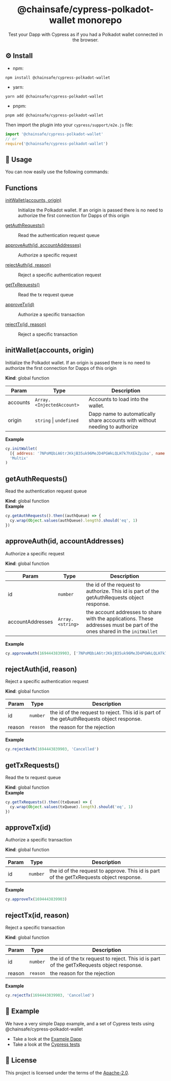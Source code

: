 <div align="center">

# @chainsafe/cypress-polkadot-wallet monorepo

Test your Dapp with Cypress as if you had a Polkadot wallet connected in the browser.

</div>

## ⚙️ Install

- npm:

```shell
npm install @chainsafe/cypress-polkadot-wallet
```

- yarn:

```shell
yarn add @chainsafe/cypress-polkadot-wallet
```

- pnpm:

```shell
pnpm add @chainsafe/cypress-polkadot-wallet
```

Then import the plugin into your `cypress/support/e2e.js` file:

```js
import '@chainsafe/cypress-polkadot-wallet'
// or
require('@chainsafe/cypress-polkadot-wallet')
```

## 🧪 Usage

You can now easily use the following commands:

## Functions

<dl>
<dt><a href="#initWallet">initWallet(accounts, origin)</a></dt>
<dd><p>Initialize the Polkadot wallet. If an origin is passed there is no need to authorize the first connection for Dapps of this origin</p>
</dd>
<dt><a href="#getAuthRequests">getAuthRequests()</a></dt>
<dd><p>Read the authentication request queue</p>
</dd>
<dt><a href="#approveAuth">approveAuth(id, accountAddresses)</a></dt>
<dd><p>Authorize a specific request</p>
</dd>
<dt><a href="#rejectAuth">rejectAuth(id, reason)</a></dt>
<dd><p>Reject a specific authentication request</p>
</dd>
<dt><a href="#getTxRequests">getTxRequests()</a></dt>
<dd><p>Read the tx request queue</p>
</dd>
<dt><a href="#approveTx">approveTx(id)</a></dt>
<dd><p>Authorize a specific transaction</p>
</dd>
<dt><a href="#rejectTx">rejectTx(id, reason)</a></dt>
<dd><p>Reject a specific transaction</p>
</dd>
</dl>

<a name="initWallet"></a>

## initWallet(accounts, origin)

Initialize the Polkadot wallet. If an origin is passed there is no need to authorize the first connection for Dapps of this origin

**Kind**: global function

| Param    | Type                                          | Description                                                                 |
| -------- | --------------------------------------------- | --------------------------------------------------------------------------- |
| accounts | <code>Array.&lt;InjectedAccount&gt;</code>    | Accounts to load into the wallet.                                           |
| origin   | <code>string</code> \| <code>undefined</code> | Dapp name to automatically share accounts with without needing to authorize |

**Example**

```js
cy.initWallet(
  [{ address: '7NPoMQbiA6trJKkjB35uk96MeJD4PGWkLQLH7k7hXEkZpiba', name: 'Alice', type: 'sr25519' }],
  'Multix'
)
```

<a name="getAuthRequests"></a>

## getAuthRequests()

Read the authentication request queue

**Kind**: global function  
**Example**

```js
cy.getAuthRequests().then((authQueue) => {
  cy.wrap(Object.values(authQueue).length).should('eq', 1)
})
```

<a name="approveAuth"></a>

## approveAuth(id, accountAddresses)

Authorize a specific request

**Kind**: global function

| Param            | Type                              | Description                                                                                                               |
| ---------------- | --------------------------------- | ------------------------------------------------------------------------------------------------------------------------- |
| id               | <code>number</code>               | the id of the request to authorize. This id is part of the getAuthRequests object response.                               |
| accountAddresses | <code>Array.&lt;string&gt;</code> | the account addresses to share with the applications. These addresses must be part of the ones shared in the `initWallet` |

**Example**

```js
cy.approveAuth(1694443839903, ['7NPoMQbiA6trJKkjB35uk96MeJD4PGWkLQLH7k7hXEkZpiba'])
```

<a name="rejectAuth"></a>

## rejectAuth(id, reason)

Reject a specific authentication request

**Kind**: global function

| Param  | Type                | Description                                                                              |
| ------ | ------------------- | ---------------------------------------------------------------------------------------- |
| id     | <code>number</code> | the id of the request to reject. This id is part of the getAuthRequests object response. |
| reason | <code>reason</code> | the reason for the rejection                                                             |

**Example**

```js
cy.rejectAuth(1694443839903, 'Cancelled')
```

<a name="getTxRequests"></a>

## getTxRequests()

Read the tx request queue

**Kind**: global function  
**Example**

```js
cy.getTxRequests().then((txQueue) => {
  cy.wrap(Object.values(txQueue).length).should('eq', 1)
})
```

<a name="approveTx"></a>

## approveTx(id)

Authorize a specific transaction

**Kind**: global function

| Param | Type                | Description                                                                             |
| ----- | ------------------- | --------------------------------------------------------------------------------------- |
| id    | <code>number</code> | the id of the request to approve. This id is part of the getTxRequests object response. |

**Example**

```js
cy.approveTx(1694443839903)
```

<a name="rejectTx"></a>

## rejectTx(id, reason)

Reject a specific transaction

**Kind**: global function

| Param  | Type                | Description                                                                               |
| ------ | ------------------- | ----------------------------------------------------------------------------------------- |
| id     | <code>number</code> | the id of the tx request to reject. This id is part of the getTxRequests object response. |
| reason | <code>reason</code> | the reason for the rejection                                                              |

**Example**

```js
cy.rejectTx(1694443839903, 'Cancelled')
```

## 📐 Example

We have a very simple Dapp example, and a set of Cypress tests using @chainsafe/cypress-polkadot-wallet

- Take a look at the [Example Dapp](/packages/example/src)
- Take a look at the [Cypress tests](/packages/example/cypress/e2e/test%20cypress-polkadot-wallet%20plugin.cy.ts)

## 📄 License

This project is licensed under the terms of the [Apache-2.0](/LICENSE.md).
